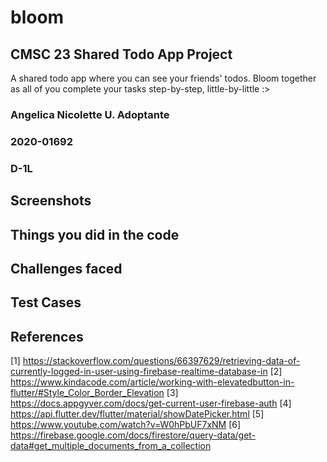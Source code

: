 # bloom
## CMSC 23 Shared Todo App Project
A shared todo app where you can see your friends' todos. Bloom together as all of you complete your tasks step-by-step, little-by-little :>

### Angelica Nicolette U. Adoptante
### 2020-01692
### D-1L

## Screenshots


## Things you did in the code


## Challenges faced


## Test Cases


## References
[1] https://stackoverflow.com/questions/66397629/retrieving-data-of-currently-logged-in-user-using-firebase-realtime-database-in
[2] https://www.kindacode.com/article/working-with-elevatedbutton-in-flutter/#Style_Color_Border_Elevation
[3] https://docs.appgyver.com/docs/get-current-user-firebase-auth
[4] https://api.flutter.dev/flutter/material/showDatePicker.html
[5] https://www.youtube.com/watch?v=W0hPbUF7xNM
[6] https://firebase.google.com/docs/firestore/query-data/get-data#get_multiple_documents_from_a_collection
